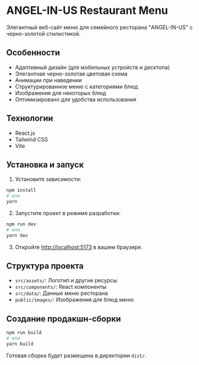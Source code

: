 # ANGEL-IN-US Restaurant Menu

Элегантный веб-сайт меню для семейного ресторана "ANGEL-IN-US" с черно-золотой стилистикой.

## Особенности

- Адаптивный дизайн (для мобильных устройств и десктопа)
- Элегантная черно-золотая цветовая схема
- Анимации при наведении
- Структурированное меню с категориями блюд
- Изображения для некоторых блюд
- Оптимизировано для удобства использования

## Технологии

- React.js
- Tailwind CSS
- Vite

## Установка и запуск

1. Установите зависимости:

```bash
npm install
# или
yarn
```

2. Запустите проект в режиме разработки:

```bash
npm run dev
# или
yarn dev
```

3. Откройте [http://localhost:5173](http://localhost:5173) в вашем браузере.

## Структура проекта

- `src/assets/`: Логотип и другие ресурсы
- `src/components/`: React компоненты
- `src/data/`: Данные меню ресторана
- `public/images/`: Изображения для блюд меню

## Создание продакшн-сборки

```bash
npm run build
# или
yarn build
```

Готовая сборка будет размещена в директории `dist/`.
